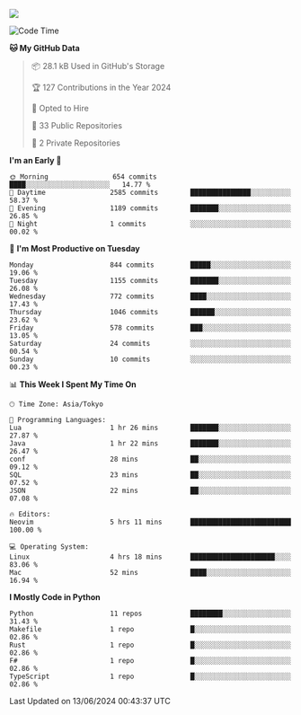 ![](https://komarev.com/ghpvc/?username=kitagawa-hr)

<!--START_SECTION:waka-->
![Code Time](http://img.shields.io/badge/Code%20Time-868%20hrs%2017%20mins-blue)

**🐱 My GitHub Data** 

> 📦 28.1 kB Used in GitHub's Storage 
 > 
> 🏆 127 Contributions in the Year 2024
 > 
> 💼 Opted to Hire
 > 
> 📜 33 Public Repositories 
 > 
> 🔑 2 Private Repositories 
 > 
**I'm an Early 🐤** 

```text
🌞 Morning                654 commits         ████░░░░░░░░░░░░░░░░░░░░░   14.77 % 
🌆 Daytime                2585 commits        ███████████████░░░░░░░░░░   58.37 % 
🌃 Evening                1189 commits        ███████░░░░░░░░░░░░░░░░░░   26.85 % 
🌙 Night                  1 commits           ░░░░░░░░░░░░░░░░░░░░░░░░░   00.02 % 
```
📅 **I'm Most Productive on Tuesday** 

```text
Monday                   844 commits         █████░░░░░░░░░░░░░░░░░░░░   19.06 % 
Tuesday                  1155 commits        ███████░░░░░░░░░░░░░░░░░░   26.08 % 
Wednesday                772 commits         ████░░░░░░░░░░░░░░░░░░░░░   17.43 % 
Thursday                 1046 commits        ██████░░░░░░░░░░░░░░░░░░░   23.62 % 
Friday                   578 commits         ███░░░░░░░░░░░░░░░░░░░░░░   13.05 % 
Saturday                 24 commits          ░░░░░░░░░░░░░░░░░░░░░░░░░   00.54 % 
Sunday                   10 commits          ░░░░░░░░░░░░░░░░░░░░░░░░░   00.23 % 
```


📊 **This Week I Spent My Time On** 

```text
🕑︎ Time Zone: Asia/Tokyo

💬 Programming Languages: 
Lua                      1 hr 26 mins        ███████░░░░░░░░░░░░░░░░░░   27.87 % 
Java                     1 hr 22 mins        ███████░░░░░░░░░░░░░░░░░░   26.47 % 
conf                     28 mins             ██░░░░░░░░░░░░░░░░░░░░░░░   09.12 % 
SQL                      23 mins             ██░░░░░░░░░░░░░░░░░░░░░░░   07.52 % 
JSON                     22 mins             ██░░░░░░░░░░░░░░░░░░░░░░░   07.08 % 

🔥 Editors: 
Neovim                   5 hrs 11 mins       █████████████████████████   100.00 % 

💻 Operating System: 
Linux                    4 hrs 18 mins       █████████████████████░░░░   83.06 % 
Mac                      52 mins             ████░░░░░░░░░░░░░░░░░░░░░   16.94 % 
```

**I Mostly Code in Python** 

```text
Python                   11 repos            ████████░░░░░░░░░░░░░░░░░   31.43 % 
Makefile                 1 repo              █░░░░░░░░░░░░░░░░░░░░░░░░   02.86 % 
Rust                     1 repo              █░░░░░░░░░░░░░░░░░░░░░░░░   02.86 % 
F#                       1 repo              █░░░░░░░░░░░░░░░░░░░░░░░░   02.86 % 
TypeScript               1 repo              █░░░░░░░░░░░░░░░░░░░░░░░░   02.86 % 
```




 Last Updated on 13/06/2024 00:43:37 UTC
<!--END_SECTION:waka-->
